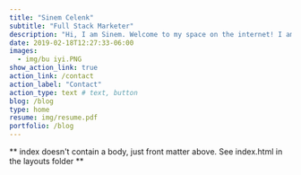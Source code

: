 ```yaml
---
title: "Sinem Celenk"
subtitle: "Full Stack Marketer"
description: "Hi, I am Sinem. Welcome to my space on the internet! I am a creative marketer with over 5 years of experience in the industry. I love conducting market research, generating marketing strategies, managing campaigns both digital and offline. I am enthusiastic about UX Research & Design. Feel free to contact me for any inquiries."
date: 2019-02-18T12:27:33-06:00
images:
  - img/bu iyi.PNG
show_action_link: true
action_link: /contact
action_label: "Contact"
action_type: text # text, button
blog: /blog
type: home
resume: img/resume.pdf
portfolio: /blog
---
```


** index doesn't contain a body, just front matter above.
See index.html in the layouts folder **

